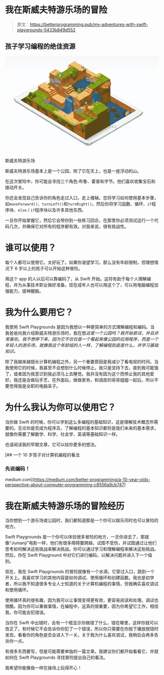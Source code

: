 # 我在斯威夫特游乐场的冒险

> 原文：<https://betterprogramming.pub/my-adventures-with-swift-playgrounds-5433b849d552>

## 孩子学习编程的绝佳资源

![](img/ebcb6acb88dcd028b481ffe779aa7ef5.png)

斯威夫特游乐场

斯威夫特游乐场基本上是一个公园，除了它在天上，也是一座浮动的山。

在这次冒险中，你可能会寻找三个角色:布鲁、霍普和字节。他们喜欢收集宝石和拨动开关。

你还会发现自己告诉你的角色走过入口，走上楼梯。您将学习如何使用基本步骤，如`moveForward()`、`turnLeft()`和`turnRight()`。然后你将学习函数、循环、`if`程序块、`else` / `if`程序块以及许多其他东西。

一旦你开始掌握它，然后它会带你到一些练习回合，在那里你必须测试运行一个代码几次，并确保它对所有的程序都有效。对我来说，很有挑战性。

# **谁可以使用？**

每个人都可以使用它。太好玩了。如果你渴望学习，那么没有年龄限制，但理想情况下 6 岁以上的孩子可以开始这种冒险。

用这个 app 的人以后可以靠编码了，从 Swift 开始。这将有助于每个人理解编程，并为从事技术职业做好准备。现在成年人也可以用这个了，可以用电脑编程加强能力，提神醒脑。

# **我为什么要用它？**

我使用 Swift Playgrounds 是因为我想以一种更简单的方式理解编程和编码。当我爸爸向我介绍斯威夫特游乐场时，我在想*这是一个公园吗？我开始尝试，并且非常喜欢。我不想停下来，因为它不仅仅是一个看起来像公园的应用程序，而是一个年轻人的游乐场，就像我这个年龄组的人一样，了解编程到底是什么，并学习基础知识。*

除了我越来越擅长计算机编程之外，另一个重要原因是我减少了看电视的时间。当我使用它的时候，我甚至不会想到什么时候停止。我只是坚持下去，直到我可能饿了，或者因为我意识到我必须马上去睡觉。我并没有因为这个而停止我的其他爱好。我还是会做玩手艺，在外面玩，做做家务，和调皮的哥哥姐姐一起玩，所以不要觉得我是全职的电脑呆子。

# 为什么我认为你可以使用它？

当你做 Swift 的时候，你可以学到这么多编程的基础知识，这是理解技术概念所需要的。无论你是否成为程序员，了解编程的基本知识都将是我们未来的基本需求，就像你需要了解数学、科学、社会学、英语等基础知识一样。

也请阅读我的早期文章，它可以给你更多的想法。

[](https://medium.com/better-programming/a-10-year-olds-perspective-about-computer-programming-c8556a9cb747) [## 一个 10 岁孩子对计算机编程的看法

### 先说编码！

medium.com](https://medium.com/better-programming/a-10-year-olds-perspective-about-computer-programming-c8556a9cb747) 

# **我在斯威夫特游乐场的冒险经历**

当你想到一个游乐场或公园时，我们都知道那是一个你可以娱乐同时也可以冒险的地方。

Swift Playgrounds 是一个你可以体验很多冒险的地方，一旦你进去了，那就像“Jumanji”电影一样，他们有很多障碍要跨越，试图不受伤，并试图通过让他们思考如何解决这些挑战来解决挑战。你可以通过学习和理解编程来解决这些挑战。然后，你在 Swift Playground 中对它们进行编码，以解决问题并进入下一个级别。

现在，我在 Swift Playgrounds 的冒险就像有一个水滴，它穿过入口，跳到一个开关上。我喜欢学习的其他内容是如何调试、使用循环和创建函数。我也是初学者，所以我不知道很多专业人士知道的关于计算机编程的事情，但我确实喜欢调试和使用循环。

使用循环真的很有趣，因为我可以让事情变得更有效，更容易阅读和处理。调试也很酷，因为你可以重做事情，在编程中，这真的很重要，因为你希望它工作，相信我，你可能会犯错误。

当你在 Swift 中出错时，会有一个框显示你做错了什么，错在哪里，这样你就可以改正了。有时候它不会告诉你你犯了一个错误，所以你只需要在你按下播放按钮时发现，看看你的角色是否会进入下一关。关于我为什么喜欢调试，我稍后会再多告诉你一点。

有很多东西要写，但是可能需要单独的一篇文章。我建议你们都开始看看它，并就如何在 Swift Playgrounds 寻找冒险提出自己的看法。

我希望你能像我一样在操场上玩得开心！